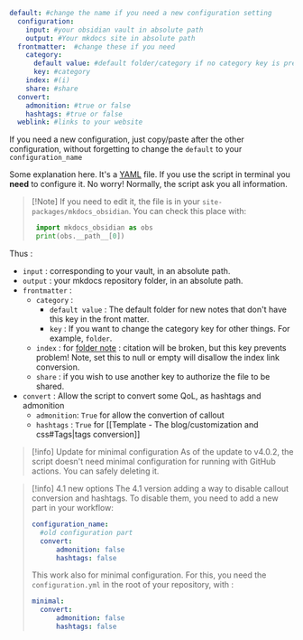 ---
---
```yaml
default: #change the name if you need a new configuration setting  
  configuration:  
    input: #your obsidian vault in absolute path
    output: #Your mkdocs site in absolute path
  frontmatter:  #change these if you need
    category:  
      default value: #default folder/category if no category key is present
      key: #category  
    index: #(i)  
    share: #share  
  convert:
	admonition: #true or false
	hashtags: #true or false
  weblink: #links to your website
```


If you need a new configuration, just copy/paste after the other configuration, without forgetting to change the `default` to your `configuration_name`

Some explanation here. It's a [YAML](https://en.wikipedia.org/wiki/YAML) file. If you use the script in terminal you **need** to configure it. No worry! Normally, the script ask you all information. 

> [!Note] If you need to edit it, the file is in your `site-packages/mkdocs_obsidian`. 
>  You can check this place with:
> ```python
>  import mkdocs_obsidian as obs
>  print(obs.__path__[0])
>  ```

Thus :
- `input` : corresponding to your vault, in an absolute path.
- `output` : your mkdocs repository folder, in an absolute path. 
- `frontmatter` : 
	- `category` : 
		- `default value` : The default folder for new notes that don't have this key in the front matter.
		- `key` : If you want to change the category key for other things. For example, `folder`.
	- `index` : for [folder note](../Template%20-%20The%20blog/customization%20and%20css.md#Folder%20note) : citation will be broken, but this key prevents problem! Note, set this to null or empty will disallow the index link conversion. 
	- `share` : if you wish to use another key to authorize the file to be shared.
- `convert` : Allow the script to convert some QoL, as hashtags and admonition
	- `admonition`: `True` for allow the convertion of callout
	- `hashtags` : `True` for [[Template - The blog/customization and css#Tags|tags conversion]]


> [!info] Update for minimal configuration
> As of the update to v4.0.2, the script doesn't need minimal configuration for running with GitHub actions.  You can safely deleting it.

> [!info] 4.1 new options
> The 4.1 version adding a way to disable callout conversion and hashtags. To disable them, you need to add a new part in your workflow:
> ```yaml
> configuration_name:
> 	#old configuration part
> 	convert:
> 		admonition: false
> 		hashtags: false
> ```
> This work also for minimal configuration. For this, you need the `configuration.yml` in the root of your repository, with :
> ```yaml
> minimal:
> 	convert:
> 		admonition: false
> 		hashtags: false
> ```
